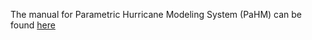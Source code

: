 The manual for Parametric Hurricane Modeling System (PaHM) can be found [here](https://noaa-ocs-modeling.github.io/PaHM/html/index.html)
